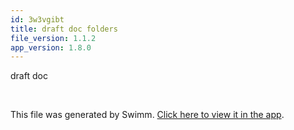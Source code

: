 ```yaml
---
id: 3w3vgibt
title: draft doc folders
file_version: 1.1.2
app_version: 1.8.0
---
```


draft doc

<br/>

This file was generated by Swimm. [Click here to view it in the app](https://swimm-web-app.web.app/repos/Z2l0aHViJTNBJTNBTm9hUmVwbyUzQSUzQU5vYW96ZXI=/docs/3w3vgibt).

